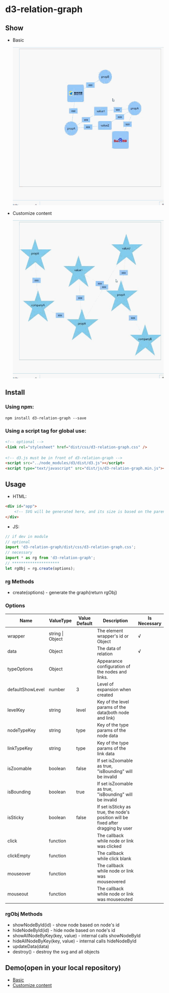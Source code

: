 # d3-relation-graph
## Show

-   Basic

    <p>
        <img style="width:500px;height:500px;" src="https://raw.githubusercontent.com/Duncanxyz/d3-relation-graph/master/demo/basic.gif" alt="show">
    </p>

-   Customize content
    <p>
        <img style="width:500px;height:500px;" src="https://raw.githubusercontent.com/Duncanxyz/d3-relation-graph/master/demo/customize-content.gif" alt="show">
    </p>

## Install

### Using npm:

```
npm install d3-relation-graph --save
```

### Using a script tag for global use:

```html
<!-- optional -->
<link rel="stylesheet" href="dist/css/d3-relation-graph.css" />

<!-- d3.js must be in front of d3-relation-graph -->
<script src="../node_modules/d3/dist/d3.js"></script>
<script type="text/javascript" src="dist/js/d3-relation-graph.min.js"></script>
```

## Usage

-   HTML:

```html
<div id="app">
    <!-- SVG will be generated here, and its size is based on the parent element -->
</div>
```

-   JS:

```js
// if dev in module
// optional
import 'd3-relation-graph/dist/css/d3-relation-graph.css';
// necessary
import * as rg from 'd3-relation-graph';
// *********************
let rgObj = rg.create(options);
```

### rg Methods
- create(options) - generate the graph(return rgObj)

### Options

| Name             | ValueType        | Value Default | Description                                                                       | Is Necessary |
| ---------------- | ---------------- | ------------- | --------------------------------------------------------------------------------- | ------------ |
| wrapper          | string \| Object |               | The element wrapper's id or Object                                                | √            |
| data             | Object           |               | The data of relation                                                              | √            |
| typeOptions      | Object           |               | Appearance configuration of the nodes and links.                                  |              |
| defaultShowLevel | number           | 3             | Level of expansion when created                                                   |              |
| levelKey         | string           | level         | Key of the level params of the data(both node and link)                           |              |
| nodeTypeKey      | string           | type          | Key of the type params of the node data                                           |              |
| linkTypeKey      | string           | type          | Key of the type params of the link data                                           |              |
| isZoomable       | boolean          | false         | If set isZoomable as true, "isBounding" will be invalid                           |              |
| isBounding       | boolean          | true          | If set isZoomable as true, "isBounding" will be invalid                           |              |
| isSticky         | boolean          | false         | If set isSticky as true, the node's position will be fixed after dragging by user |              |
| click            | function         |               | The callback while node or link was clicked                                       |              |
| clickEmpty       | function         |               | The callback while click blank                                                    |              |
| mouseover        | function         |               | The callback while node or link was mouseovered                                   |              |
| mouseout         | function         |               | The callback while node or link was mouseouted                                    |              |

### rgObj Methods
- showNodeById(id) - show node based on node's id
- hideNodeById(id) - hide node based on node's id
- showAllNodeByKey(key, value) - internal calls showNodeById
- hideAllNodeByKey(key, value) - internal calls hideNodeById
- updateData(data)
- destroy() - destroy the svg and all objects

## Demo(open in your local repository)

-   [Basic]("./demo/basic.html")
-   [Customize content]("./demo/customize-content.html")
